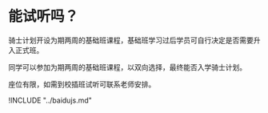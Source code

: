 # 能试听吗？

骑士计划开设为期两周的基础班课程，基础班学习过后学员可自行决定是否需要升入正式班。  

同学可以参加为期两周的基础班课程，以双向选择，最终能否入学骑士计划。  

座位有限，如需到校插班试听可联系老师安排。  

!INCLUDE "../baidujs.md"
